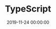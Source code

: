 ---
title: TypeScript
breadcrumbName: ts
seoDescription: Уроки TypeScript.
seoKeywords: ts, Typescript, типизация JavaScript
date: 2019-11-24 00:00:00
---
